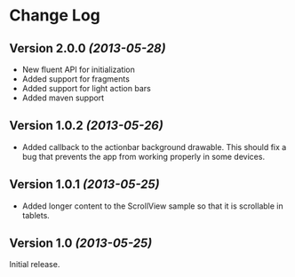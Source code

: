 Change Log
=======================================

Version 2.0.0 *(2013-05-28)*
----------------------------
 * New fluent API for initialization
 * Added support for fragments
 * Added support for light action bars
 * Added maven support
 
Version 1.0.2 *(2013-05-26)*
----------------------------
 * Added callback to the actionbar background drawable. This should fix a bug that prevents the app from working properly in some devices.

Version 1.0.1 *(2013-05-25)*
----------------------------

 * Added longer content to the ScrollView sample so that it is scrollable in tablets.

Version 1.0 *(2013-05-25)*
----------------------------
Initial release.
